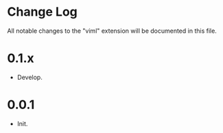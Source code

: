 # Change Log
All notable changes to the "viml" extension will be documented in this file.

# 0.1.x
- Develop.

# 0.0.1 
- Init.
